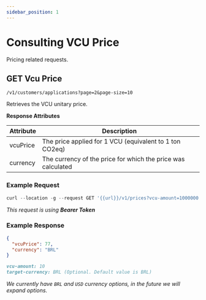 ```yaml
---
sidebar_position: 1
---
```


# Consulting VCU Price

Pricing related requests.

## GET Vcu Price

`/v1/customers/applications?page=2&page-size=10`

Retrieves the VCU unitary price.

**Response Attributes**

Attribute   | Description
--------- | ------
vcuPrice |	The price applied for 1 VCU (equivalent to 1 ton CO2eq)
currency |	The currency of the price for which the price was calculated

### Example Request

```javascript
curl --location -g --request GET '{{url}}/v1/prices?vcu-amount=1000000'
```
_This request is using **Bearer Token**_

### Example Response


```json
{
  "vcuPrice": 77,
  "currency": "BRL"
}
```

```md title="PARAMS"
vcu-amount: 10
target-currency: BRL (Optional. Default value is BRL)
```
_We currently have `BRL` and `USD` currency options, in the future we will expand options._
